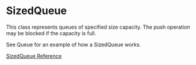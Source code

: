 # SizedQueue

This class represents queues of specified size capacity.  The push operation
may be blocked if the capacity is full.

See Queue for an example of how a SizedQueue works.

[SizedQueue Reference](http://ruby-doc.org/core-2.5.0/SizedQueue.html)
